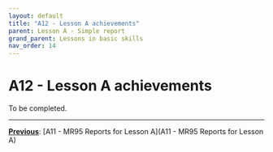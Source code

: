 ```yaml
---
layout: default
title: "A12 - Lesson A achievements"
parent: Lesson A - Simple report
grand_parent: Lessons in basic skills
nav_order: 14
---
```


# A12 - Lesson A achievements

To be completed.  


---
**<u>Previous</u>**: [A11 - MR95 Reports for Lesson A](A11 - MR95 Reports for Lesson A)  
